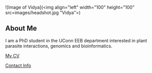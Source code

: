 ![Image of Vidya](<img align="left" width="100" height="100" src=images/headshot.jpg
"Vidya">)



## About Me
I am a PhD student in the UConn EEB department
interested in plant parasite interactions, genomics and bioinformatics.

[My CV](PDFs/cv.pdf)

[Contact Info](contact-info.html)
